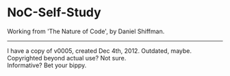# NoC-Self-Study
Working from 'The Nature of Code', by Daniel Shiffman.




____
I have a copy of v0005, created Dec 4th, 2012. Outdated, maybe.  
Copyrighted beyond actual use? Not sure.  
Informative? Bet your bippy.